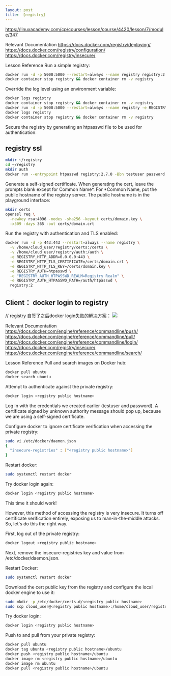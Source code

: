 ```yaml
---
layout: post
title: 【registry】 
---
```


https://linuxacademy.com/cp/courses/lesson/course/4420/lesson/7/module/347

Relevant Documentation
https://docs.docker.com/registry/deploying/
https://docs.docker.com/registry/configuration/
https://docs.docker.com/registry/insecure/

Lesson Reference
Run a simple registry:

```bash
docker run -d -p 5000:5000 --restart=always --name registry registry:2
docker container stop registry && docker container rm -v registry
```
Override the log level using an environment variable:

```bash
docker logs registry
docker container stop registry && docker container rm -v registry
docker run -d -p 5000:5000 --restart=always --name registry -e REGISTRY_LOG_LEVEL=debug registry:2
docker logs registry
docker container stop registry && docker container rm -v registry
```
Secure the registry by generating an htpasswd file to be used for authentication:

## registry ssl

```bash
mkdir ~/registry
cd ~/registry
mkdir auth
docker run --entrypoint htpasswd registry:2.7.0 -Bbn testuser password > auth/htpasswd
```
Generate a self-signed certificate. When generating the cert, leave the prompts blank except for Common Name*. For *Common Name, put the public hostname of the registry server. The public hostname is in the playground interface:

```bash
mkdir certs
openssl req \
  -newkey rsa:4096 -nodes -sha256 -keyout certs/domain.key \
  -x509 -days 365 -out certs/domain.crt
```

Run the registry with authentication and TLS enabled:
```bash
docker run -d -p 443:443 --restart=always --name registry \
  -v /home/cloud_user/registry/certs:/certs \
  -v /home/cloud_user/registry/auth:/auth \
  -e REGISTRY_HTTP_ADDR=0.0.0.0:443 \
  -e REGISTRY_HTTP_TLS_CERTIFICATE=/certs/domain.crt \
  -e REGISTRY_HTTP_TLS_KEY=/certs/domain.key \
  -e REGISTRY_AUTH=htpasswd \
  -e "REGISTRY_AUTH_HTPASSWD_REALM=Registry Realm" \
  -e REGISTRY_AUTH_HTPASSWD_PATH=/auth/htpasswd \
  registry:2
```

## Client： docker login to registry

// registry 自签了之后docker login失败的解决方案：
![](/docs/images/2020-08-11-10-24-52.png)

Relevant Documentation
https://docs.docker.com/engine/reference/commandline/push/
https://docs.docker.com/engine/reference/commandline/pull/
https://docs.docker.com/engine/reference/commandline/login/
https://docs.docker.com/registry/insecure/
https://docs.docker.com/engine/reference/commandline/search/

Lesson Reference
Pull and search images on Docker hub:

```bash
docker pull ubuntu
docker search ubuntu
```
Attempt to authenticate against the private registry:

```bash
docker login <registry public hostname>
```

Log in with the credentials we created earlier (testuser and password). A certificate signed by unknown authority message should pop up, because we are using a self-signed certificate.

Configure docker to ignore certificate verification when accessing the private registry:
```bash
sudo vi /etc/docker/daemon.json
{
  "insecure-registries" : ["<registry public hostname>"]
}
```
Restart docker:
```bash
sudo systemctl restart docker
```

Try docker login again:
```bash
docker login <registry public hostname>
```

This time it should work!

However, this method of accessing the registry is very insecure. It turns off certificate verification entirely, exposing us to man-in-the-middle attacks. So, let's do this the right way.

First, log out of the private registry:
```bash
docker logout <registry public hostname>
```

Next, remove the insecure-registries key and value from /etc/docker/daemon.json.

Restart Docker:
```bash
sudo systemctl restart docker
```

Download the cert public key from the registry and configure the local docker engine to use it:
```bash
sudo mkdir -p /etc/docker/certs.d/<registry public hostname>
sudo scp cloud_user@<registry public hostname>:/home/cloud_user/registry/certs/domain.crt /etc/docker/certs.d/<registry public hostname>
```

Try docker login:
```bash
docker login <registry public hostname>
```

Push to and pull from your private registry:

```bash
docker pull ubuntu
docker tag ubuntu <registry public hostname>/ubuntu
docker push <registry public hostname>/ubuntu
docker image rm <registry public hostname>/ubuntu
docker image rm ubuntu
docker pull <registry public hostname>/ubuntu
```